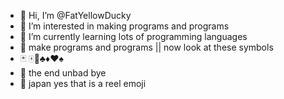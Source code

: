 - 👋 Hi, I’m @FatYellowDucky
- 👀 I’m interested in making programs and programs
- 🌱 I’m currently learning lots of programming languages
- 🎌 make programs and programs || now look at these  symbols
- 🃏 🀄🎴♣️♦️♥️♠️
- 🎌 the end unbad bye
- 🗾 japan yes that is a reel emoji

<!---
FatYellowDucky/FatYellowDucky is a ✨ special ✨ repository because its `README.md` (this file) appears on your GitHub profile.
You can click the Preview link to take a look at your changes.
--->

